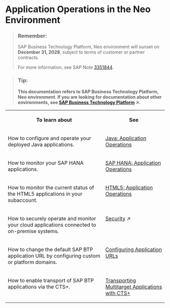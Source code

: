 <!-- loio0c6513e0468d4796a7cb2badbf9c332c -->

# Application Operations in the Neo Environment

> ### Remember:  
> SAP Business Technology Platform, Neo environment will sunset on **December 31, 2028**, subject to terms of customer or partner contracts.
> 
> For more information, see SAP Note [3351844](https://me.sap.com/notes/3351844).

> ### Tip:  
> **This documentation refers to SAP Business Technology Platform, Neo environment. If you are looking for documentation about other environments, see [SAP Business Technology Platform](https://help.sap.com/viewer/65de2977205c403bbc107264b8eccf4b/Cloud/en-US/6a2c1ab5a31b4ed9a2ce17a5329e1dd8.html "SAP Business Technology Platform (SAP BTP) is an integrated offering comprised of four technology portfolios: database and data management, application development and integration, analytics, and intelligent technologies. The platform offers users the ability to turn data into business value, compose end-to-end business processes, and build and extend SAP applications quickly.") :arrow_upper_right:.**


<table>
<tr>
<th valign="top">

To learn about

</th>
<th valign="top">

See

</th>
</tr>
<tr>
<td valign="top">

How to configure and operate your deployed Java applications.

</td>
<td valign="top">

[Java: Application Operations](java-application-operations-76f6dcf.md)

</td>
</tr>
<tr>
<td valign="top">

How to monitor your SAP HANA applications.

</td>
<td valign="top">

[SAP HANA: Application Operations](sap-hana-application-operations-6902b48.md)

</td>
</tr>
<tr>
<td valign="top">

How to monitor the current status of the HTML5 applications in your subaccount.

</td>
<td valign="top">

[HTML5: Application Operations](html5-application-operations-ef21fb1.md)

</td>
</tr>
<tr>
<td valign="top">

How to securely operate and monitor your cloud applications connected to on-premise systems.

</td>
<td valign="top">

[Security](https://help.sap.com/viewer/65de2977205c403bbc107264b8eccf4b/Cloud/en-US/e129aa20c78c4a9fb379b9803b02e5f6.html "Use the security features and functions of SAP BTP to support the security policies of your organization.") :arrow_upper_right:

</td>
</tr>
<tr>
<td valign="top">

How to change the default SAP BTP application URL by configuring custom or platform domains.

</td>
<td valign="top">

[Configuring Application URLs](configuring-application-urls-7ceeaa5.md) 

</td>
</tr>
<tr>
<td valign="top">

How to enable transport of SAP BTP applications via the CTS+.

</td>
<td valign="top">

[Transporting Multitarget Applications with CTS+](../30-development-neo/transporting-multitarget-applications-with-cts-f598f69.md) 

</td>
</tr>
</table>

